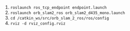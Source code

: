 1. ```roslaunch ros_tcp_endpoint endpoint.launch```
3. ```roslaunch orb_slam2_ros orb_slam2_d435_mono.launch```
4. ```cd /catkin_ws/src/orb_slam_2_ros/ros/config ```
5. ```rviz -d rviz_config.rviz```
